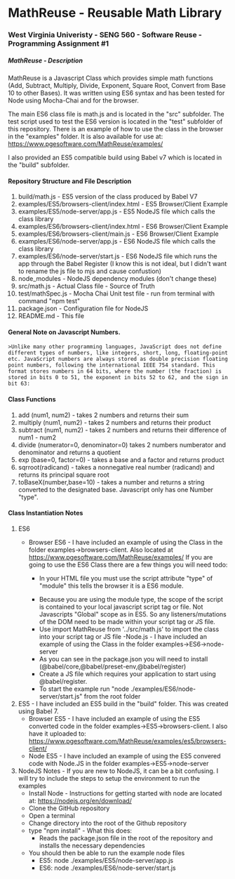 # MathReuse - Reusable Math Library

### West Virginia Univeristy - SENG 560 - Software Reuse - Programming Assignment #1

##### MathReuse - Description

MathReuse is a Javascript Class which provides simple math functions (Add, Subtract, Multiply, Divide, Exponent, Square Root, Convert from Base 10 to other Bases).  It was written using ES6 syntax and has been tested for Node using Mocha-Chai and for the browser.  

The main ES6 class file is math.js and is located in the "src" subfolder. The test script used to test the ES6 version is located in the "test" subfolder of this repository.  There is an example of how to use the class in the browser in the "examples" folder.  It is also available for use at: https://www.pgesoftware.com/MathReuse/examples/

I also provided an ES5 compatible build using Babel v7 which is located in the "build" subfolder.

#### Repository Structure and File Description
1. build/math.js - ES5 version of the class produced by Babel V7
2. examples/ES5/browsers-client/index.html - ES5 Browser/Client Example
3. examples/ES5/node-server/app.js - ES5 NodeJS file which calls the class library
4. examples/ES6/browsers-client/index.html - ES6 Browser/Client Example
5. examples/ES6/browsers-client/main.js - ES6 Browser/Client Example
6. examples/ES6/node-server/app.js - ES6 NodeJS file which calls the class library
7. examples/ES6/node-server/start.js - ES6 NodeJS file which runs the app through the Babel Register (I know this is not ideal, but I didn't want to rename the js file to mjs and cause confustion)
8. node_modules - NodeJS dependency modules (don't change these)
9. src/math.js - Actual Class file - Source of Truth
10. test/mathSpec.js - Mocha Chai Unit test file - run from terminal with command "npm test"
11. package.json - Configuration file for NodeJS
12. README.md - This file

#### General Note on Javascript Numbers.  

    >Unlike many other programming languages, JavaScript does not define different types of numbers, like integers, short, long, floating-point etc. JavaScript numbers are always stored as double precision floating point numbers, following the international IEEE 754 standard. This format stores numbers in 64 bits, where the number (the fraction) is stored in bits 0 to 51, the exponent in bits 52 to 62, and the sign in bit 63:

#### Class Functions
1. add (num1, num2) - takes 2 numbers and returns their sum
2. multiply (num1, num2) - takes 2 numbers and returns their product
3. subtract (num1, num2) - takes 2 numbers and returns their difference of num1 - num2
4. divide (numerator=0, denominator=0) takes 2 numbers numberator and denominator and returns a quotient
5. exp (base=0, factor=0) - takes a base and a factor and returns product
6. sqrroot(radicand) - takes a nonnegative real number (radicand) and returns its principal square root
7. toBaseX(number,base=10) - takes a number and returns a string converted to the designated base.  Javascript only has one Number "type".

#### Class Instantiation Notes
1. ES6 
    - Browser ES6 - I have included an example of using the Class in the folder examples->browsers-client. Also located at https://www.pgesoftware.com/MathReuse/examples/ If you are going to use the ES6 Class there are a few things you will need todo:
        - In your HTML file you must use the script attribute "type" of "module" this tells the browser it is a ES6 module. 
        
        > <script type="module" src="main.js"></script>


        - Because you are using the module type, the scope of the script is contained to your local javascript script tag or file.  Not Javascripts "Global" scope as in ES5.  So any listeners/mutations of the DOM need to be made within your script tag or JS file.
        - Use import MathReuse from '../src/math.js' to import the class into your script tag or JS file
    -Node.js - I have included an example of using the Class in the folder examples->ES6->node-server
        - As you can see in the package.json you will need to install (@babel/core,@babel/preset-env,@babel/register)
        - Create a JS file which requires your application to start using @babel/register.
        - To start the example run  "node ./examples/ES6/node-server/start.js" from the root folder
2. ES5 - I have included an ES5 build in the "build" folder.  This was created using Babel 7.
   - Browser ES5 - I have included an example of using the ES5 converted code in the folder examples->ES5->browsers-client.  I also have it uploaded to: https://www.pgesoftware.com/MathReuse/examples/es5/browsers-client/
   - Node ES5 - I have included an example of using the ES5 convered code with Node.JS in the folder examples->ES5->node-server
3. NodeJS Notes - If you are new to NodeJS, it can be a bit confusing. I will try to include the steps to setup the environment to run the examples
    - Install Node - Instructions for getting started with node are located at: https://nodejs.org/en/download/
    - Clone the GitHub repository
    - Open a terminal
    - Change directory into the root of the Github repository
    - type "npm install" - What this does:
        - Reads the package.json file in the root of the repository and installs the necessary dependencies
    - You should then be able to run the example node files
      - ES5: node ./examples/ES5/node-server/app.js
      - ES6: node ./examples/ES6/node-server/start.js






 
